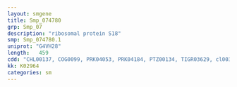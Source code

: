```yaml
---
layout: smgene
title: Smp_074780
grp: Smp_07
description: "ribosomal protein S18"
smp: Smp_074780.1
uniprot: "G4VH28"
length:   459
cdd: "CHL00137, COG0099, PRK04053, PRK04184, PTZ00134, TIGR03629, cl00331, pfam00416"
kk: K02964
categories: sm
---
```

